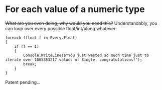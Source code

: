 # For each value of a numeric type
~~What are you even doing, why would you need this?~~ Understandably, you can loop over every possible float/int/ulong whatever:

    foreach (float f in Every.Float)
    {
        if (f == 1)
        {
            Console.WriteLine($"You just wasted so much time just to iterate over 1065353217 values of Single, congratulations!");
            break;
        }
    }
Patent pending...
